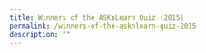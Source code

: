 ```yaml
---
title: Winners of the ASKnLearn Quiz (2015)
permalink: /winners-of-the-asknlearn-quiz-2015
description: ""
---
```


